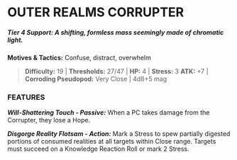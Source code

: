 # OUTER REALMS CORRUPTER

##### **Tier 4 Support:** *A shifting, formless mass seemingly made of chromatic light.*

**Motives & Tactics:** Confuse, distract, overwhelm

> **Difficulty:** 19 | **Thresholds:** 27/47 | **HP:** 4 | **Stress:** 3
> **ATK:** +7 | **Corroding Pseudopod:** Very Close | 4d8+5 mag

### FEATURES

***Will-Shattering Touch - Passive:*** When a PC takes damage from the Corrupter, they lose a Hope.

***Disgorge Reality Flotsam - Action:*** Mark a Stress to spew partially digested portions of consumed realities at all targets within Close range. Targets must succeed on a Knowledge Reaction Roll or mark 2 Stress.
